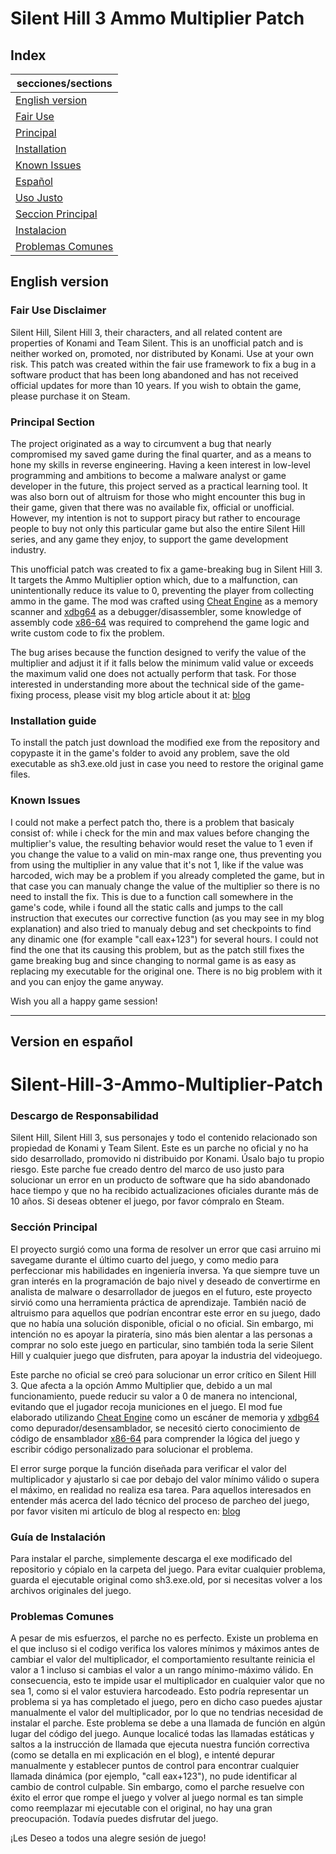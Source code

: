 # Silent Hill 3 Ammo Multiplier Patch



## Index 

| secciones/sections |  
| ------------- |
| [English version](#english-version) | 
|[Fair Use](#fair-use-disclaimer)    |
| [Principal](#principal-section)  | 
| [Installation](#installation-guide )  | 
| [Known Issues](#known-issues )  | 
| [Español](#version-en-español)  | 
| [Uso Justo](#descargo-de-responsabilidad)  | 
| [Seccion Principal](#sección-principal)  | 
| [Instalacion](#guía-de-instalación)  | 
| [Problemas Comunes](#problemas-comunes)  | 



## English version

### Fair Use Disclaimer
Silent Hill, Silent Hill 3, their characters, and all related content are properties of Konami and Team Silent. This is an unofficial patch and is neither worked on, promoted, nor distributed by Konami. Use at your own risk. This patch was created within the fair use framework to fix a bug in a software product that has been long abandoned and has not received official updates for more than 10 years. If you wish to obtain the game, please purchase it on Steam.

### Principal Section

The project originated as a way to circumvent a bug that nearly compromised my saved game during the final quarter, and as a means to hone my skills in reverse engineering. Having a keen interest in low-level programming and ambitions to become a malware analyst or game developer in the future, this project served as a practical learning tool. It was also born out of altruism for those who might encounter this bug in their game, given that there was no available fix, official or unofficial. However, my intention is not to support piracy but rather to encourage people to buy not only this particular game but also the entire Silent Hill series, and any game they enjoy, to support the game development industry.

This unofficial patch was created to fix a game-breaking bug in Silent Hill 3. It targets the Ammo Multiplier option which, due to a malfunction, can unintentionally reduce its value to 0, preventing the player from collecting ammo in the game. The mod was crafted using [Cheat Engine](https://cheatengine.org/) as a memory scanner and [xdbg64](https://x64dbg.com/) as a debugger/disassembler, some knowledge of assembly code [x86-64](https://www.amd.com/en/support/tech-docs/amd64-architecture-programmers-manual-volumes-1-5) was required to comprehend the game logic and write custom code to fix the problem.

The bug arises because the function designed to verify the value of the multiplier and adjust it if it falls below the minimum valid value or exceeds the maximum valid one does not actually perform that task. For those interested in understanding more about the technical side of the game-fixing process, please visit my blog article about it at: [blog]()

### Installation guide 

To install the patch just download the modified exe from the repository and  copypaste it in the game's folder to avoid any problem, save the old executable as sh3.exe.old just in case you need to restore the original game files.


### Known Issues

I could not make a perfect patch tho, there is a problem that basicaly consist of: while i check for the min and max values before changing the multiplier's value, the resulting behavior would reset the value to 1 even if you change the value to a valid on min-max range one, thus preventing you from using the multiplier in any value that it's not 1, like if the value was harcoded, wich may be a problem if you already completed the game, but in that case you can manualy change the value of the multiplier so there is no need to install the fix. This is due to a function call somewhere in the game's code, while i found all the static calls and jumps to the call instruction that executes our corrective function (as you may see in my blog explanation)  and also tried to manualy debug and set checkpoints to find any dinamic one (for example "call eax+123") for several hours. I could not find the one that its causing this problem, but as the patch still fixes the game breaking bug and since changing to normal game is as easy as replacing my executable for the original one. There is no big problem with it and you can enjoy the game anyway.

Wish you all a happy game session!

---

## Version en español

# Silent-Hill-3-Ammo-Multiplier-Patch

### Descargo de Responsabilidad 
Silent Hill, Silent Hill 3, sus personajes y todo el contenido relacionado son propiedad de Konami y Team Silent. Este es un parche no oficial y no ha sido desarrollado, promovido ni distribuido por Konami. Úsalo bajo tu propio riesgo. Este parche fue creado dentro del marco de uso justo para solucionar un error en un producto de software que ha sido abandonado hace tiempo y que no ha recibido actualizaciones oficiales durante más de 10 años. Si deseas obtener el juego, por favor cómpralo en Steam.

### Sección Principal

El proyecto surgió como una forma de resolver un error que casi arruino mi savegame durante el último cuarto del juego, y como medio para perfeccionar mis habilidades en ingeniería inversa. Ya  que siempre tuve un gran interés en la programación de bajo nivel y deseado de convertirme en analista de malware o desarrollador de juegos en el futuro, este proyecto sirvió como una herramienta práctica de aprendizaje. También nació de  altruismo para aquellos que podrían encontrar este error en su juego, dado que no había una solución disponible, oficial o no oficial. Sin embargo, mi intención no es apoyar la piratería, sino más bien alentar a las personas a comprar no solo este juego en particular, sino también toda la serie Silent Hill y cualquier juego que disfruten, para apoyar la industria del videojuego.

Este parche no oficial se creó para solucionar un error crítico en Silent Hill 3. Que afecta a la opción Ammo Multiplier que, debido a un mal funcionamiento, puede reducir su valor a 0 de manera no intencional, evitando que el jugador recoja municiones en el juego. El mod fue elaborado utilizando [Cheat Engine](https://cheatengine.org/s) como un escáner de memoria y [xdbg64](https://x64dbg.com/) como depurador/desensamblador, se necesitó cierto conocimiento de código de ensamblador [x86-64](https://www.amd.com/en/support/tech-docs/amd64-architecture-programmers-manual-volumes-1-5) para comprender la lógica del juego y escribir código personalizado para solucionar el problema.

El error surge porque la función diseñada para verificar el valor del multiplicador y ajustarlo si cae por debajo del valor mínimo válido o supera el máximo, en realidad no realiza esa tarea. Para aquellos interesados en entender más acerca del lado técnico del proceso de parcheo del juego, por favor visiten mi artículo de blog al respecto en: [blog]()

### Guía de Instalación 

Para instalar el parche, simplemente descarga el exe modificado del repositorio y cópialo en la carpeta del juego. Para evitar cualquier problema, guarda el ejecutable original como sh3.exe.old, por si necesitas volver a los archivos originales del juego.

### Problemas Comunes

A pesar de mis esfuerzos, el parche no es perfecto. Existe un problema en el que incluso si el codigo verifica los valores mínimos y máximos antes de cambiar el valor del multiplicador, el comportamiento resultante reinicia el valor a 1 incluso si cambias el valor a un rango mínimo-máximo válido. En consecuencia, esto te impide usar el multiplicador en cualquier valor que no sea 1, como si el valor estuviera harcodeado. Esto podría representar un problema si ya has completado el juego, pero en dicho caso puedes ajustar manualmente el valor del multiplicador, por lo que no tendrias necesidad de instalar el parche. Este problema se debe a una llamada de función en algún lugar del código del juego. Aunque localicé todas las llamadas estáticas y saltos a la instrucción de llamada que ejecuta nuestra función correctiva (como se detalla en mi explicación en el blog), e intenté depurar manualmente y establecer puntos de control para encontrar cualquier llamada dinámica (por ejemplo, "call eax+123"), no pude identificar al cambio de control culpable. Sin embargo, como el parche resuelve con éxito el error que rompe el juego y volver al juego normal es tan simple como reemplazar mi ejecutable con el original, no hay una gran preocupación. Todavía puedes disfrutar del juego.

¡Les Deseo a todos una alegre sesión de juego!
